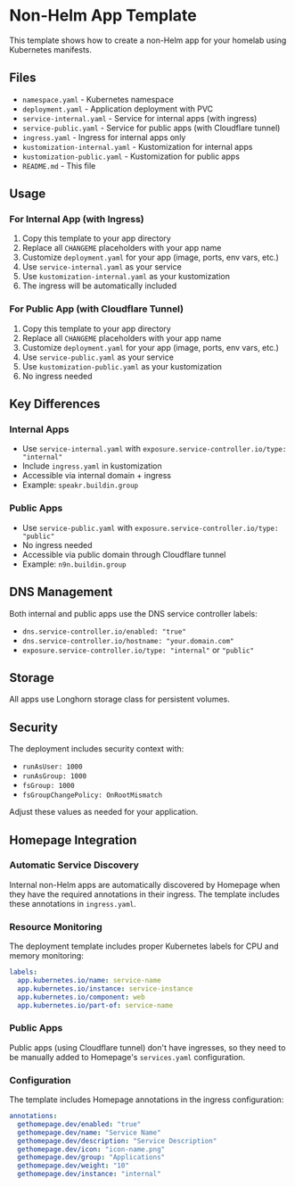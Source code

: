 # Non-Helm App Template

This template shows how to create a non-Helm app for your homelab using Kubernetes manifests.

## Files

- `namespace.yaml` - Kubernetes namespace
- `deployment.yaml` - Application deployment with PVC
- `service-internal.yaml` - Service for internal apps (with ingress)
- `service-public.yaml` - Service for public apps (with Cloudflare tunnel)
- `ingress.yaml` - Ingress for internal apps only
- `kustomization-internal.yaml` - Kustomization for internal apps
- `kustomization-public.yaml` - Kustomization for public apps
- `README.md` - This file

## Usage

### For Internal App (with Ingress)

1. Copy this template to your app directory
2. Replace all `CHANGEME` placeholders with your app name
3. Customize `deployment.yaml` for your app (image, ports, env vars, etc.)
4. Use `service-internal.yaml` as your service
5. Use `kustomization-internal.yaml` as your kustomization
6. The ingress will be automatically included

### For Public App (with Cloudflare Tunnel)

1. Copy this template to your app directory
2. Replace all `CHANGEME` placeholders with your app name
3. Customize `deployment.yaml` for your app (image, ports, env vars, etc.)
4. Use `service-public.yaml` as your service
5. Use `kustomization-public.yaml` as your kustomization
6. No ingress needed

## Key Differences

### Internal Apps
- Use `service-internal.yaml` with `exposure.service-controller.io/type: "internal"`
- Include `ingress.yaml` in kustomization
- Accessible via internal domain + ingress
- Example: `speakr.buildin.group`

### Public Apps
- Use `service-public.yaml` with `exposure.service-controller.io/type: "public"`
- No ingress needed
- Accessible via public domain through Cloudflare tunnel
- Example: `n9n.buildin.group`

## DNS Management

Both internal and public apps use the DNS service controller labels:
- `dns.service-controller.io/enabled: "true"`
- `dns.service-controller.io/hostname: "your.domain.com"`
- `exposure.service-controller.io/type: "internal"` or `"public"`

## Storage

All apps use Longhorn storage class for persistent volumes.

## Security

The deployment includes security context with:
- `runAsUser: 1000`
- `runAsGroup: 1000`
- `fsGroup: 1000`
- `fsGroupChangePolicy: OnRootMismatch`

Adjust these values as needed for your application.

## Homepage Integration

### Automatic Service Discovery

Internal non-Helm apps are automatically discovered by Homepage when they have the required annotations in their ingress. The template includes these annotations in `ingress.yaml`.

### Resource Monitoring

The deployment template includes proper Kubernetes labels for CPU and memory monitoring:

```yaml
labels:
  app.kubernetes.io/name: service-name
  app.kubernetes.io/instance: service-instance
  app.kubernetes.io/component: web
  app.kubernetes.io/part-of: service-name
```

### Public Apps

Public apps (using Cloudflare tunnel) don't have ingresses, so they need to be manually added to Homepage's `services.yaml` configuration.

### Configuration

The template includes Homepage annotations in the ingress configuration:

```yaml
annotations:
  gethomepage.dev/enabled: "true"
  gethomepage.dev/name: "Service Name"
  gethomepage.dev/description: "Service Description"
  gethomepage.dev/icon: "icon-name.png"
  gethomepage.dev/group: "Applications"
  gethomepage.dev/weight: "10"
  gethomepage.dev/instance: "internal"
```
